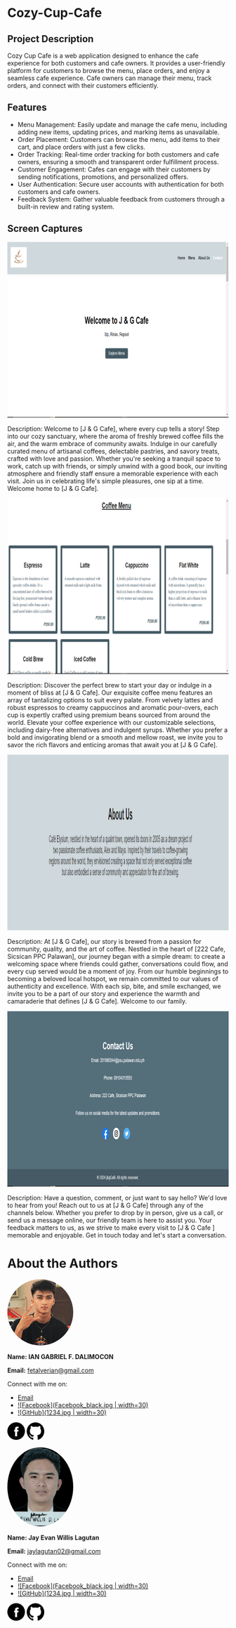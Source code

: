 # Cozy-Cup-Cafe

## Project Description
Cozy Cup Cafe is a web application designed to enhance the cafe experience for both customers and cafe owners. It provides a user-friendly platform for customers to browse the menu, place orders, and enjoy a seamless cafe experience. Cafe owners can manage their menu, track orders, and connect with their customers efficiently.

## Features
- Menu Management: Easily update and manage the cafe menu, including adding new items, updating prices, and marking items as unavailable.
- Order Placement: Customers can browse the menu, add items to their cart, and place orders with just a few clicks.
- Order Tracking: Real-time order tracking for both customers and cafe owners, ensuring a smooth and transparent order fulfillment process.
- Customer Engagement: Cafes can engage with their customers by sending notifications, promotions, and personalized offers.
- User Authentication: Secure user accounts with authentication for both customers and cafe owners.
- Feedback System: Gather valuable feedback from customers through a built-in review and rating system.

## Screen Captures

<img src="423568468_1764550047398841_763709334342600698_n.png" height="400" width="600"/>

Description: Welcome to [J & G Cafe], where every cup tells a story! Step into our cozy sanctuary, where the aroma of freshly brewed coffee fills the air, and the warm embrace of community awaits. Indulge in our carefully curated menu of artisanal coffees, delectable pastries, and savory treats, crafted with love and passion. Whether you're seeking a tranquil space to work, catch up with friends, or simply unwind with a good book, our inviting atmosphere and friendly staff ensure a memorable experience with each visit. Join us in celebrating life's simple pleasures, one sip at a time. Welcome home to [J & G Cafe].

<img src="423541775_1116224272903877_2870596733764785385_n.png" height="400" width="600"/>

Description: Discover the perfect brew to start your day or indulge in a moment of bliss at [J & G Cafe]. Our exquisite coffee menu features an array of tantalizing options to suit every palate. From velvety lattes and robust espressos to creamy cappuccinos and aromatic pour-overs, each cup is expertly crafted using premium beans sourced from around the world. Elevate your coffee experience with our customizable selections, including dairy-free alternatives and indulgent syrups. Whether you prefer a bold and invigorating blend or a smooth and mellow roast, we invite you to savor the rich flavors and enticing aromas that await you at [J & G Cafe].

<img src="423454374_1120990602423174_3832831838747555174_n.png" height="400" width="600"/>

Description: At [J & G Cafe], our story is brewed from a passion for community, quality, and the art of coffee. Nestled in the heart of [222 Cafe, Sicsican PPC Palawan], our journey began with a simple dream: to create a welcoming space where friends could gather, conversations could flow, and every cup served would be a moment of joy. From our humble beginnings to becoming a beloved local hotspot, we remain committed to our values of authenticity and excellence. With each sip, bite, and smile exchanged, we invite you to be a part of our story and experience the warmth and camaraderie that defines [J & G Cafe]. Welcome to our family.

<img src="423541846_769233685113845_205386693007417447_n.png" height="400" width="600"/>

Description: Have a question, comment, or just want to say hello? We'd love to hear from you! Reach out to us at [J & G Cafe] through any of the channels below. Whether you prefer to drop by in person, give us a call, or send us a message online, our friendly team is here to assist you. Your feedback matters to us, as we strive to make every visit to [J & G Cafe ] memorable and enjoyable. Get in touch today and let's start a conversation.

# About the Authors

<img src="1234.jpg" alt="Ian Gabriel F. Dalimocon" style="border-radius:50%;" width=150>

**Name: IAN GABRIEL F. DALIMOCON**

**Email:** fetalverian@gmail.com

Connect with me on:
- [Email](mailto:fetalverian@gmail.com)
- [![Facebook](Facebook_black.jpg | width=30)](https://www.facebook.com/IanDalimocon/)
- [![GitHub](1234.jpg | width=30)](https://github.com/IanDalimocon)

[<img src="Facebook_black.png" alt="Facebook" width="40">](https://www.facebook.com/IanDalimocon/)
[<img src="Github_black.png" alt="GitHub" width="40">](https://github.com/IanDalimocon)

<img src="12.jpg" alt="Jat Evan Willis Lagutan" style="border-radius:50%;" width=150>

**Name: Jay Evan Willis Lagutan**

**Email:** jaylagutan02@gmail.com

Connect with me on:
- [Email](mailto:jaylagutan02@gmail.com)
- [![Facebook](Facebook_black.jpg | width=30)](https://www.facebook.com/princess.michael.35574)
- [![GitHub](1234.jpg | width=30)](https://github.com/Jhay0602)

[<img src="Facebook_black.png" alt="Facebook" width="40">](https://www.facebook.com/princess.michael.35574)
[<img src="Github_black.png" alt="GitHub" width="40">](https://github.com/Jhay0602)